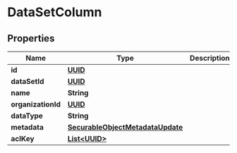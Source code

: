 

# DataSetColumn

## Properties

Name | Type | Description | Notes
------------ | ------------- | ------------- | -------------
**id** | [**UUID**](UUID.md) |  |  [optional]
**dataSetId** | [**UUID**](UUID.md) |  |  [optional]
**name** | **String** |  |  [optional]
**organizationId** | [**UUID**](UUID.md) |  |  [optional]
**dataType** | **String** |  |  [optional]
**metadata** | [**SecurableObjectMetadataUpdate**](SecurableObjectMetadataUpdate.md) |  |  [optional]
**aclKey** | [**List&lt;UUID&gt;**](UUID.md) |  |  [optional]




